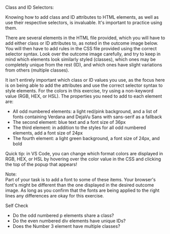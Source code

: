 Class and ID Selectors:  

Knowing how to add class and ID attributes to HTML elements, as well as use their respective selectors, is invaluable. It's important to practice using them.  

There are several elements in the HTML file provided, which you will have to add either class or ID attributes to, as noted in the outcome image below. You will then have to add rules in the CSS file provided using the correct selector syntax. Look over the outcome image carefully, and try to keep in mind which elements look similarly styled (classes), which ones may be completely unique from the rest (ID), and which ones have slight variations from others (multiple classes).  

It isn't entirely important which class or ID values you use, as the focus here is on being able to add the attributes and use the correct selector syntax to style elements. For the colors in this exercise, try using a non-keyword value (RGB, HEX, or HSL). The properties you need to add to each element are:  
- All odd numbered elements: a light red/pink background, and a list of fonts containing Verdana and DejaVu Sans with sans-serif as a fallback  
- The second element: blue text and a font size of 36px  
- The third element: in addition to the styles for all odd numbered elements, add a font size of 24px  
- The fourth element: a light green background, a font size of 24px, and bold  

Quick tip: in VS Code, you can change which format colors are displayed in RGB, HEX, or HSL by hovering over the color value in the CSS and clicking the top of the popup that appears!  

Note:  
Part of your task is to add a font to some of these items. Your browser's font's might be different than the one displayed in the desired outcome image. As long as you confirm that the fonts are being applied to the right lines any differences are okay for this exercise.  

Self Check  
- Do the odd numbered p elements share a class?  
- Do the even numbered div elements have unique IDs?  
- Does the Number 3 element have multiple classes?  
